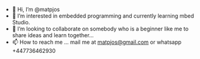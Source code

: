 - 👋 Hi, I’m @matpjos
- 👀 I’m interested in embedded programming and currently learning mbed Studio. 
- 💞️ I’m looking to collaborate on somebody who is a beginner like me to share ideas and learn together... 
- 📫 How to reach me ... mail me at matpjos@gmail.com or whatsapp +447736462930

<!---
matpjos/matpjos is a ✨ special ✨ repository because its `README.md` (this file) appears on your GitHub profile.
You can click the Preview link to take a look at your changes.
--->
